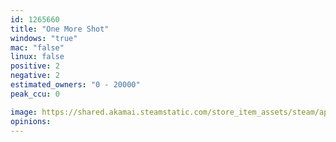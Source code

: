 ```yaml
---
id: 1265660
title: "One More Shot"
windows: "true"
mac: "false"
linux: false
positive: 2
negative: 2
estimated_owners: "0 - 20000"
peak_ccu: 0

image: https://shared.akamai.steamstatic.com/store_item_assets/steam/apps/1265660/header.jpg?t=1593590607
opinions:
---
```

